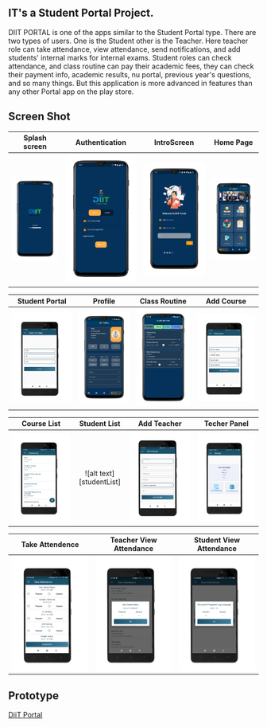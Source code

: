 ## IT's a Student Portal Project.

DIIT PORTAL is one of the apps similar to the Student Portal type. There are two types of users. One is the Student other is the Teacher.  Here teacher role can take attendance, view attendance, send notifications, and add students' internal marks for internal exams. Student roles can check attendance, and class routine can pay their academic fees, they can check their payment info, academic results, nu portal, previous year's questions, and so many things. But this application is more advanced in features than any other Portal app on the play store. 




## Screen Shot

[splash]: https://github.com/farhansadikgalib/raw/blob/master/Student%20Portal/STUDENT/splashscreen.PNG
[auth]:https://github.com/farhansadikgalib/raw/blob/master/Student%20Portal/STUDENT/auth%20screen.PNG
[intro]: https://github.com/farhansadikgalib/raw/blob/master/Student%20Portal/STUDENT/intro.png
[Dashboard]: https://github.com/farhansadikgalib/raw/blob/master/Student%20Portal/STUDENT/Student%20Dashboard.PNG
[Dashboard1]: https://github.com/farhansadikgalib/raw/blob/master/Student%20Portal/STUDENT/StudentDashboard2.PNG
[portal]: https://github.com/farhansadikgalib/raw/blob/master/Attendence%20Management%20System/SelectBatchDept.png
[profile]: https://github.com/farhansadikgalib/raw/blob/master/Student%20Portal/STUDENT/sProfile.PNG
[routine]: https://github.com/farhansadikgalib/raw/blob/master/Student%20Portal/STUDENT/classroutine.PNG
[addCourse]: https://github.com/farhansadikgalib/raw/blob/master/Attendence%20Management%20System/addCourse.png
[CourseList]: https://github.com/farhansadikgalib/raw/blob/master/Attendence%20Management%20System/CourseList.png
[addTeacher]: https://github.com/farhansadikgalib/raw/blob/master/Attendence%20Management%20System/addTeacher.png
[techerPanlen]: https://github.com/farhansadikgalib/raw/blob/master/Attendence%20Management%20System/techerPanlen.png
[TakeAttendence]: https://github.com/farhansadikgalib/raw/blob/master/Attendence%20Management%20System/TakeAttendence.png
[TeacherViewAttendance]: https://github.com/farhansadikgalib/raw/blob/master/Attendence%20Management%20System/TeacherViewAttendance.png
[studentViewAttendance]: https://github.com/farhansadikgalib/raw/blob/master/Attendence%20Management%20System/studentViewAttendance.png




| Splash screen|Authentication|IntroScreen|Home Page|
| :-------------: | :-------------: | :-------------: | :-------------: |
|![alt text][splash]  | ![alt text][auth] | ![alt text][intro]  | ![alt text][Dashboard1]|

|  Student Portal |   Profile | Class Routine  | Add Course |
| ------------- |:-------------: |:------:|:---------------------:|
|![alt text][portal]  | ![alt text][profile] | ![alt text][routine]  | ![alt text][addCourse]|

|  Course List |   Student List | Add Teacher  | Techer Panel |
| ------------- |:-------------: |:------:|:---------------------:|
|![alt text][CourseList]  | ![alt text][studentList] | ![alt text][addTeacher]  | ![alt text][techerPanlen]|

|  Take  Attendence |   Teacher View Attendance | Student View Attendance |
| ------------- |:-------------: |:------:|
|![alt text][TakeAttendence]  | ![alt text][TeacherViewAttendance] | ![alt text][studentViewAttendance] |



## Prototype

<a href="https://www.figma.com/proto/IeIYYLEYNQaNKzkzsGRBEs/DiiT-Portal?node-id=1%3A9&scaling=scale-down&page-id=0%3A1&starting-point-node-id=1%3A9">
DiiT Portal</a>
